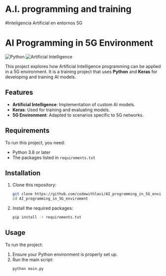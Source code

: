 # A.I. programming and training
#Inteligencia Artificial en entornos 5G
# AI Programming in 5G Environment

![Python](https://img.shields.io/badge/Python-3.x-blue)
![Artificial Intelligence](https://img.shields.io/badge/Artificial%20Intelligence-Keras-orange)

This project explores how Artificial Intelligence programming can be applied in a 5G environment. It is a training project that uses **Python** and **Keras** for developing and training AI models.

## Features
- **Artificial Intelligence**: Implementation of custom AI models.
- **Keras**: Used for training and evaluating models.
- **5G Environment**: Adapted to scenarios specific to 5G networks.

## Requirements
To run this project, you need:
- Python 3.8 or later
- The packages listed in `requirements.txt`

## Installation
1. Clone this repository:
   ```bash
   git clone https://github.com/codewithlavi/AI_programming_in_5G_enviroment.git
   cd AI_programming_in_5G_enviroment
   ```

2. Install the required packages:
   ```bash
   pip install -r requirements.txt
   ```

## Usage
To run the project:
1. Ensure your Python environment is properly set up.
2. Run the main script:
   ```bash
   python main.py
   ```

